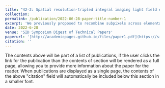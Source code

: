 ```yaml
---
title: "42‐2: Spatial resolution‐tripled integral imaging light field displays with no loss of angular resolution by recombining subpixels with zero sampling error"
collection: 
permalink: /publication/2022-06-28-paper-title-number-1
excerpt: 'We previously proposed to recombine subpixels across elemental images to triple the spatial resolution of integral imaging light field displays; however, the sampling errors of subpixels force us to waive a portion of subpixels, resulting in a reduced angular resolution. In this study, the sampling errors of all subpixels are demonstrated to be zero under a specific system configuration; thus, no angular resolution is lost with a tripled spatial resolution.'
date: 2022-6-28
venue: 'SID Symposium Digest of Technical Papers'
paperurl: '[http://academicpages.github.io/files/paper1.pdf](https://sid.onlinelibrary.wiley.com/doi/10.1002/sdtp.15541)'
citation: ''
---
```


The contents above will be part of a list of publications, if the user clicks the link for the publication than the contents of section will be rendered as a full page, allowing you to provide more information about the paper for the reader. When publications are displayed as a single page, the contents of the above "citation" field will automatically be included below this section in a smaller font.
